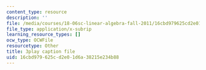 ```yaml
---
content_type: resource
description: ''
file: /media/courses/18-06sc-linear-algebra-fall-2011/16cbd979625cd2e01d6a38215e234b88_QQpvGlF_1Qo.srt
file_type: application/x-subrip
learning_resource_types: []
ocw_type: OCWFile
resourcetype: Other
title: 3play caption file
uid: 16cbd979-625c-d2e0-1d6a-38215e234b88
---
```

